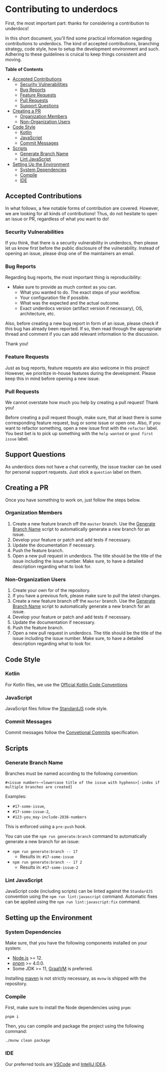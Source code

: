 # Contributing to underdocs

First, the most important part: thanks for considering a contribution to underdocs!

In this short document, you'll find some practical information regarding contributions to underdocs. The kind of accepted contributions, branching strategy, code style, how to setup the development environment and such. Adhering to these guidelines is cruical to keep things consistent and moving.

**Table of Contents**

  * [Accepted Contributions](#accepted-contributions)
    * [Security Vulnerabilities](#security-vulnerabilities)
    * [Bug Reports](#bug-reports)
    * [Feature Requests](#feature-requests)
    * [Pull Requests](#pull-requests)
    * [Support Questions](#support-questions)
  * [Creating a PR](#creating-a-pr)
    * [Organization Members](#organization-members)
    * [Non-Organization Users](#non-organization-users)
  * [Code Style](#code-style)
    * [Kotlin](#kotlin)
    * [JavaScript](#javascript)
    * [Commit Messages](#commit-messages)
  * [Scripts](#scripts)
    * [Generate Branch Name](#generate-branch-name)
    * [Lint JavaScript](#lint-javascript)
  * [Setting Up the Environment](#setting-up-the-environment)
    * [System Dependencies](#system-dependencies)
    * [Compile](#compile)
    * [IDE](#ide)

## Accepted Contributions

In what follows, a few notable forms of contribution are covered. However, we are looking for all kinds of contributions! Thus, do not hesitate to open an issue or PR, regardless of what you want to do!

### Security Vulnerabilities

If you think, that there is a security vulnerability in underdocs, then please let us know first before the public disclosure of the vulnerability. Instead of opening an issue, please drop one of the maintainers an email.

### Bug Reports

Regarding bug reports, the most important thing is reproducibility:

  * Make sure to provide as much context as you can.
    * What you wanted to do. The exact steps of your workflow.
    * Your configuration file if possible.
    * What was the expected and the actual outcome.
    * Exact underdocs version (artifact version if necessary), OS, architecture, etc.

Also, before creating a new bug report in form of an issue, please check if this bug has already been reported. If so, then read through the appropriate thread and comment if you can add relevant information to the discussion.

Thank you!

### Feature Requests

Just as bug reports, feature requests are also welcome in this project! However, we prioritize in-house features during the development. Please keep this in mind before opening a new issue.

### Pull Requests

We cannot overstate how much you help by creating a pull request! Thank you!

Before creating a pull request though, make sure, that at least there is some corresponding feature request, bug or some issue or open one. Also, if you want to refactor something, open a new issue first with the `refactor` label. You best bet is to pick up something with the `help wanted` or `good first issue` label.

## Support Questions

As underdocs does not have a chat currently, the issue tracker can be used for personal support requests. Just stick a `question` label on them.

## Creating a PR

Once you have something to work on, just follow the steps below.

### Organization Members

  1. Create a new feature branch off the `master` branch. Use the [Generate Branch Name](#generate-branch-name) script to automatically generate a new branch for an issue.
  1. Develop your feature or patch and add tests if necessary.
  1. Update the documentation if necessary.
  1. Push the feature branch.
  1. Open a new pull request in underdocs. The title should be the title of the issue including the issue number. Make sure, to have a detailed description regarding what to look for.

### Non-Organization Users

  1. Create your own for of the repository.
  1. If you have a previous fork, please make sure to pull the latest changes.
  1. Create a new feature branch off the `master` branch. Use the [Generate Branch Name](#generate-branch-name) script to automatically generate a new branch for an issue.
  1. Develop your feature or patch and add tests if necessary.
  1. Update the documentation if necessary.
  1. Push the feature branch.
  1. Open a new pull request in underdocs. The title should be the title of the issue including the issue number. Make sure, to have a detailed description regarding what to look for.

## Code Style

### Kotlin

For Kotlin files, we use the [Official Kotlin Code Conventions](https://kotlinlang.org/docs/reference/coding-conventions.html)

### JavaScript

JavaScript files follow the [StandardJS](https://standardjs.com/) code style.

### Commit Messages

Commit messages follow the [Convetional Commits](https://www.conventionalcommits.org/en/v1.0.0/) specification.

## Scripts

### Generate Branch Name

Branches must be named according to the following convention:

~~~~
#<issue number>-<lowercase title of the issue with hyphens>[-index if multiple branches are created]
~~~~

Examples:

  * `#17-some-issue`,
  * `#17-some-issue-2`,
  * `#123-you_may-include-2838-numbers`

This is enforced using a `pre-push` hook.

You can use the `npm run generate:branch` command to automatically generate a new branch for an issue:

  * `npm run generate:branch -- 17`
    * Results in: `#17-some-issue`
  * `npm run generate:branch -- 17 2`
    * Results in: `#17-some-issue-2`

### Lint JavaScript

JavaScript code (including scripts) can be linted against the `StandardJS` convention using the `npm run lint:javascript` command. Automatic fixes can be applied using the `npm run lint:javascript:fix` command.

## Setting up the Environment

### System Dependencies

Make sure, that you have the following components installed on your system:

  * [Node.js](https://nodejs.org) >= 12.
  * [pnpm](https://pnpm.js.org/) >= 4.0.0.
  * Some JDK >= 11, [GraalVM](https://graalvm.org) is preferred.

Installing [maven](https://maven.apache.org/) is not strictly necessary, as `mvnw` is shipped with the repository.

### Compile

First, make sure to install the Node dependencies using `pnpm`:

~~~~
pnpm i
~~~~

Then, you can compile and package the project using the following command:

~~~~
./mvnw clean package
~~~~

### IDE

Our preferred tools are [VSCode](https://code.visualstudio.com/) and [IntelliJ IDEA](https://www.jetbrains.com/idea/).

